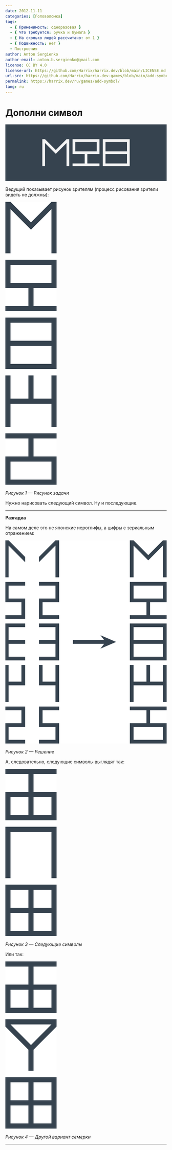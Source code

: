 ```yaml
---
date: 2012-11-11
categories: [Головоломка]
tags:
  - { Применимость: одноразовая }
  - { Что требуется: ручка и бумага }
  - { На сколько людей рассчитано: от 1 }
  - { Подвижность: нет }
  - Построения
author: Anton Sergienko
author-email: anton.b.sergienko@gmail.com
license: CC BY 4.0
license-url: https://github.com/Harrix/harrix.dev/blob/main/LICENSE.md
url-src: https://github.com/Harrix/harrix.dev-games/blob/main/add-symbol/add-symbol.md
permalink: https://harrix.dev/ru/games/add-symbol/
lang: ru
---
```


# Дополни символ

![Featured image](featured-image.svg)

Ведущий показывает рисунок зрителям (процесс рисования зрители видеть не должны):

![Рисунок задачи](img/problem.svg)

_Рисунок 1 — Рисунок задачи_

Нужно нарисовать следующий символ. Ну и последующие.

---

**Разгадка** <!-- !details -->

На самом деле это не японские иероглифы, а цифры с зеркальным отражением:

![Решение](img/solution_01.svg)

_Рисунок 2 — Решение_

А, следовательно, следующие символы выглядят так:

![Следующие символы](img/solution_02.svg)

_Рисунок 3 — Следующие символы_

Или так:

![Другой вариант семерки](img/solution_03.svg)

_Рисунок 4 — Другой вариант семерки_

---
